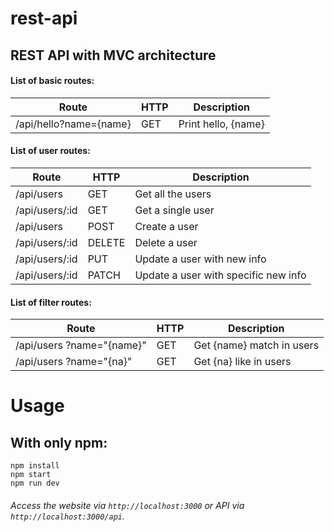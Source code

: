 # rest-api
## REST API with MVC architecture

#### List of basic routes:
| Route                       | HTTP          | Description              |
| --------------------------- | --------------| -------------------------|
| /api/hello?name={name}      | GET           | Print hello, {name}      |

#### List of user routes:
| Route                | HTTP          | Description                            |
| -------------------- |---------------| -------------------------------------- |
| /api/users           | GET           | Get all the users                      |
| /api/users/:id       | GET           | Get a single user                      |
| /api/users           | POST          | Create a user                          |
| /api/users/:id       | DELETE        | Delete a user                          |
| /api/users/:id       | PUT           | Update a user with new info            |
| /api/users/:id       | PATCH         | Update a user with specific new info   |

#### List of filter routes:
| Route                           | HTTP          | Description                      |
| ------------------------------- |---------------| -------------------------------- |
| /api/users  ?name="{name}"      | GET           | Get {name} match in users        |
| /api/users  ?name="{na}"        | GET           | Get {na} like in users           |

# Usage
## With only npm:
```
npm install
npm start
npm run dev
```

###### Access the website via `http://localhost:3000` or API via `http://localhost:3000/api`.